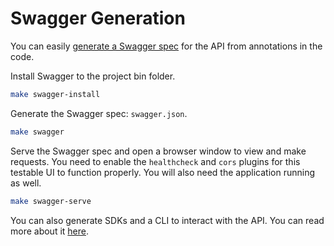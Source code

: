 # Swagger Generation

You can easily [generate a Swagger spec](https://goswagger.io/use/spec.html) for the API from annotations in the code.

Install Swagger to the project bin folder.

```bash
make swagger-install
```

Generate the Swagger spec: `swagger.json`.

```bash
make swagger
```

Serve the Swagger spec and open a browser window to view and make requests. You need to enable the `healthcheck` and `cors` plugins for this testable UI to function properly. You will also need the application running as well.

```bash
make swagger-serve
```

You can also generate SDKs and a CLI to interact with the API. You can read more about it [here](https://goswagger.io/generate/requirements.html).